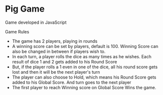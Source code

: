 # Pig Game
Game developed in JavaScript

Game Rules
- The game has 2 players, playing in rounds
- A winning score can be set by players, default is 100. Winning Score can also be changed in between if players wish to.
- In each turn, a player rolls the dice as many times as he wishes. Each result of dice 1 and 2 gets added to his Round Score
- But, if the player rolls a 1 even in one of the dice, all his round score gets lost and then it will be the next player's turn
- The player can also choose to Hold, which means his Round Score gets added to his Global Score. And turn goes to the next player
- The first player to reach Winning score on Global Score Wins the game.


